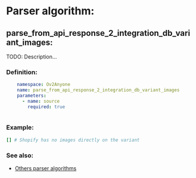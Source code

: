 # Parser algorithm:
 
## parse_from_api_response_2_integration_db_variant_images:

TODO: Description...
    
### Definition:
```YAML
    namespace: Ov2Anyone
    name: parse_from_api_response_2_integration_db_variant_images
    parameters:
      - name: source
        required: true
        
```

### Example:
```RUBY
[] # Shopify has no images directly on the variant
```

### See also:
* [Others parser algorithms](overview?id=parse_from_api_response_2_integration_db_variant_images)